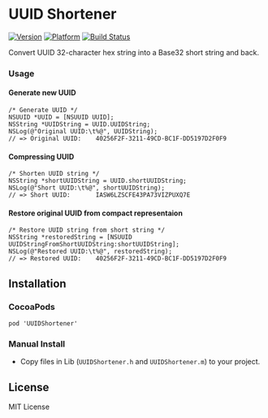 UUID Shortener
=============

[![Version](https://cocoapod-badges.herokuapp.com/v/UUIDShortener/badge.png)](https://cocoapod-badges.herokuapp.com/v/JavaScriptBridge/badge.png)
[![Platform](https://cocoapod-badges.herokuapp.com/p/UUIDShortener/badge.png)](https://cocoapod-badges.herokuapp.com/p/JavaScriptBridge/badge.png)
[![Build Status](https://travis-ci.org/kishikawakatsumi/UUIDShortener.png?branch=master)](https://travis-ci.org/kishikawakatsumi/UUIDShortener)

Convert UUID 32-character hex string into a Base32 short string and back.


### Usage
#### Generate new UUID
```objc
/* Generate UUID */
NSUUID *UUID = [NSUUID UUID];
NSString *UUIDString = UUID.UUIDString;
NSLog(@"Original UUID:\t%@", UUIDString);
// => Original UUID:	40256F2F-3211-49CD-BC1F-DD5197D2F0F9
```

#### Compressing UUID
```objc
/* Shorten UUID string */
NSString *shortUUIDString = UUID.shortUUIDString;
NSLog(@"Short UUID:\t%@", shortUUIDString);
// => Short UUID:	    IASW6LZSCFE43PA73VIZPUXQ7E
```

#### Restore original UUID from compact representaion
```objc
/* Restore UUID string from short string */
NSString *restoredString = [NSUUID UUIDStringFromShortUUIDString:shortUUIDString];
NSLog(@"Restored UUID:\t%@", restoredString);
// => Restored UUID:	40256F2F-3211-49CD-BC1F-DD5197D2F0F9
```

## Installation
### CocoaPods
`pod 'UUIDShortener'`

### Manual Install
- Copy files in Lib (`UUIDShortener.h` and `UUIDShortener.m`) to your project.

## License
MIT License

